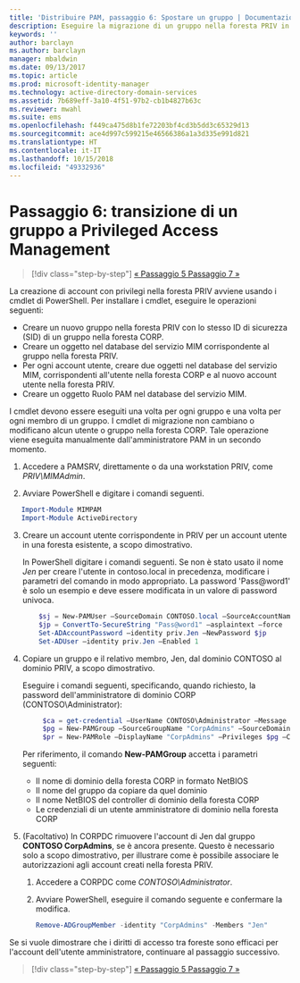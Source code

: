```yaml
---
title: 'Distribuire PAM, passaggio 6: Spostare un gruppo | Documentazione Microsoft'
description: Eseguire la migrazione di un gruppo nella foresta PRIV in modo che possa essere gestito con Privileged Access Management.
keywords: ''
author: barclayn
ms.author: barclayn
manager: mbaldwin
ms.date: 09/13/2017
ms.topic: article
ms.prod: microsoft-identity-manager
ms.technology: active-directory-domain-services
ms.assetid: 7b689eff-3a10-4f51-97b2-cb1b4827b63c
ms.reviewer: mwahl
ms.suite: ems
ms.openlocfilehash: f449ca475d8b1fe72203bf4cd3b5dd3c65329d13
ms.sourcegitcommit: ace4d997c599215e46566386a1a3d335e991d821
ms.translationtype: HT
ms.contentlocale: it-IT
ms.lasthandoff: 10/15/2018
ms.locfileid: "49332936"
---
```

# <a name="step-6--transition-a-group-to-privileged-access-management"></a>Passaggio 6: transizione di un gruppo a Privileged Access Management

> [!div class="step-by-step"]
> [« Passaggio 5 ](step-5-establish-trust-between-priv-corp-forests.md)
> [Passaggio 7 »](step-7-elevate-user-access.md)

La creazione di account con privilegi nella foresta PRIV avviene usando i cmdlet di PowerShell. Per installare i cmdlet, eseguire le operazioni seguenti:

- Creare un nuovo gruppo nella foresta PRIV con lo stesso ID di sicurezza (SID) di un gruppo nella foresta CORP.  
- Creare un oggetto nel database del servizio MIM corrispondente al gruppo nella foresta PRIV.  
- Per ogni account utente, creare due oggetti nel database del servizio MIM, corrispondenti all'utente nella foresta CORP e al nuovo account utente nella foresta PRIV.  
- Creare un oggetto Ruolo PAM nel database del servizio MIM.  

I cmdlet devono essere eseguiti una volta per ogni gruppo e una volta per ogni membro di un gruppo. I cmdlet di migrazione non cambiano o modificano alcun utente o gruppo nella foresta CORP. Tale operazione viene eseguita manualmente dall'amministratore PAM in un secondo momento.

1. Accedere a PAMSRV, direttamente o da una workstation PRIV, come *PRIV\MIMAdmin*.

2.  Avviare PowerShell e digitare i comandi seguenti.

```PowerShell
   Import-Module MIMPAM
   Import-Module ActiveDirectory
```

3. Creare un account utente corrispondente in PRIV per un account utente in una foresta esistente, a scopo dimostrativo.

   In PowerShell digitare i comandi seguenti.  Se non è stato usato il nome *Jen* per creare l'utente in contoso.local in precedenza, modificare i parametri del comando in modo appropriato. La password 'Pass@word1' è solo un esempio e deve essere modificata in un valore di password univoca.

   ```PowerShell
       $sj = New-PAMUser –SourceDomain CONTOSO.local –SourceAccountName Jen
       $jp = ConvertTo-SecureString "Pass@word1" –asplaintext –force
       Set-ADAccountPassword –identity priv.Jen –NewPassword $jp
       Set-ADUser –identity priv.Jen –Enabled 1
   ```

4. Copiare un gruppo e il relativo membro, Jen, dal dominio CONTOSO al dominio PRIV, a scopo dimostrativo.

    Eseguire i comandi seguenti, specificando, quando richiesto, la password dell'amministratore di dominio CORP (CONTOSO\Administrator):

   ```PowerShell
        $ca = get-credential –UserName CONTOSO\Administrator –Message "CORP forest domain admin credentials"
        $pg = New-PAMGroup –SourceGroupName "CorpAdmins" –SourceDomain CONTOSO.local                 –SourceDC CORPDC.contoso.local –Credentials $ca
        $pr = New-PAMRole –DisplayName "CorpAdmins" –Privileges $pg –Candidates $sj
   ```

    Per riferimento, il comando **New-PAMGroup** accetta i parametri seguenti:

     -   Il nome di dominio della foresta CORP in formato NetBIOS  
     -   Il nome del gruppo da copiare da quel dominio  
     -   Il nome NetBIOS del controller di dominio della foresta CORP  
     -   Le credenziali di un utente amministratore di dominio nella foresta CORP  

5. (Facoltativo) In CORPDC rimuovere l'account di Jen dal gruppo **CONTOSO CorpAdmins**, se è ancora presente.  Questo è necessario solo a scopo dimostrativo, per illustrare come è possibile associare le autorizzazioni agli account creati nella foresta PRIV.

   1.  Accedere a CORPDC come *CONTOSO\Administrator*.

   2.  Avviare PowerShell, eseguire il comando seguente e confermare la modifica.

       ```PowerShell
       Remove-ADGroupMember -identity "CorpAdmins" -Members "Jen"
       ```


Se si vuole dimostrare che i diritti di accesso tra foreste sono efficaci per l'account dell'utente amministratore, continuare al passaggio successivo.

> [!div class="step-by-step"]
> [« Passaggio 5 ](step-5-establish-trust-between-priv-corp-forests.md)
> [Passaggio 7 »](step-7-elevate-user-access.md)
